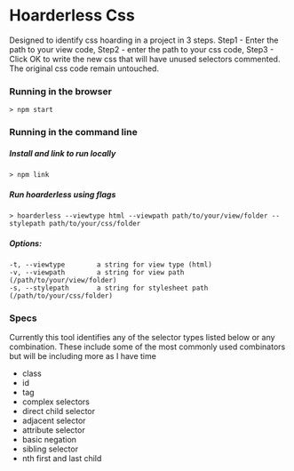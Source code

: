 # Hoarderless Css
Designed to identify css hoarding in a project in 3 steps. Step1 - Enter the path to your view code, Step2 - enter the path to your css code, Step3 - Click OK to write the new css that will have unused selectors commented. The original css code remain untouched.

### Running in the browser

    > npm start

### Running in the command line
##### Install and link to run locally
    > npm link

##### Run hoarderless using flags
    > hoarderless --viewtype html --viewpath path/to/your/view/folder --stylepath path/to/your/css/folder

##### Options:
    -t, --viewtype        a string for view type (html)
    -v, --viewpath        a string for view path (/path/to/your/view/folder)
    -s, --stylepath       a string for stylesheet path (/path/to/your/css/folder)


### Specs
Currently this tool identifies any of the selector types listed below or any combination. These include some of the most commonly used combinators but will be including more as I have time
* class
* id
* tag
* complex selectors
* direct child selector
* adjacent selector
* attribute selector
* basic negation
* sibling selector
* nth first and last child



